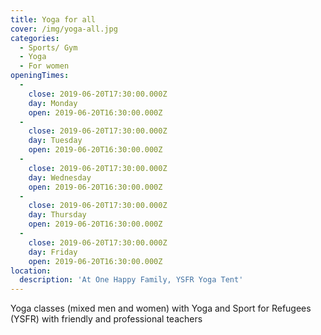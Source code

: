 ```yaml
---
title: Yoga for all
cover: /img/yoga-all.jpg
categories:
  - Sports/ Gym
  - Yoga
  - For women
openingTimes:
  - 
    close: 2019-06-20T17:30:00.000Z
    day: Monday
    open: 2019-06-20T16:30:00.000Z
  - 
    close: 2019-06-20T17:30:00.000Z
    day: Tuesday
    open: 2019-06-20T16:30:00.000Z
  - 
    close: 2019-06-20T17:30:00.000Z
    day: Wednesday
    open: 2019-06-20T16:30:00.000Z
  - 
    close: 2019-06-20T17:30:00.000Z
    day: Thursday
    open: 2019-06-20T16:30:00.000Z
  - 
    close: 2019-06-20T17:30:00.000Z
    day: Friday
    open: 2019-06-20T16:30:00.000Z
location:
  description: 'At One Happy Family, YSFR Yoga Tent'
---
```


Yoga classes (mixed men and women) with Yoga and Sport for Refugees (YSFR) with friendly and professional teachers